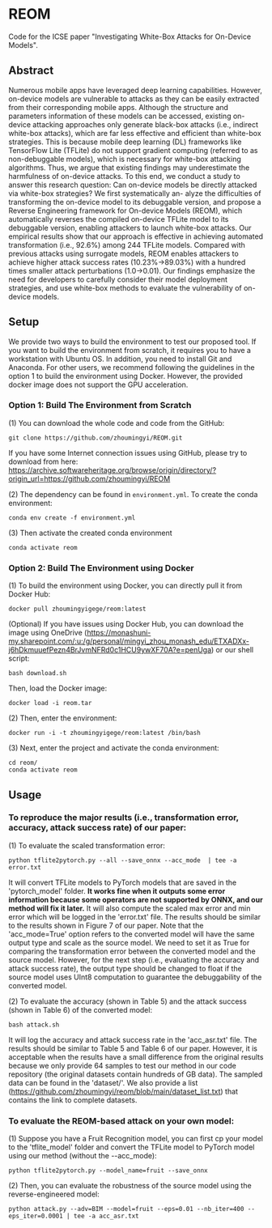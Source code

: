 # REOM
Code for the ICSE paper "Investigating White-Box Attacks for On-Device Models".

## Abstract

Numerous mobile apps have leveraged deep learning capabilities. However, on-device models are vulnerable to attacks as they can be easily extracted from their corresponding mobile apps. Although the structure and parameters information of these models can be accessed, existing on-device attacking approaches only generate black-box attacks (i.e., indirect white-box attacks), which are far less effective and efficient than white-box strategies. This is because mobile deep learning (DL) frameworks like TensorFlow Lite (TFLite) do not support gradient computing (referred to as non-debuggable models), which is necessary for white-box attacking algorithms. Thus, we argue that existing findings may underestimate the harmfulness of on-device attacks. To this end, we conduct a study to answer this research question: Can on-device models be directly attacked via white-box strategies? We first systematically an-
alyze the difficulties of transforming the on-device model to its debuggable version, and propose a Reverse Engineering framework for On-device Models (REOM), which automatically reverses the compiled on-device TFLite model to its debuggable version, enabling attackers to launch white-box attacks. Our empirical results show that our approach is effective in achieving automated transformation (i.e., 92.6%) among 244 TFLite models. Compared with previous attacks using surrogate models, REOM enables attackers to achieve higher attack success rates (10.23%→89.03%) with a hundred times smaller attack perturbations (1.0→0.01). Our findings emphasize the need for developers to carefully consider their model deployment strategies, and use white-box methods to evaluate the vulnerability of on-device models.

## Setup

We provide two ways to build the environment to test our proposed tool. If you want to build the environment from scratch, it requires you to have a workstation with Ubuntu OS. In addition, you need to install Git and Anaconda. For other users, we recommend following the guidelines in the option 1 to build the environment using Docker. However, the provided docker image does not support the GPU acceleration.

### Option 1: Build The Environment from Scratch

(1) You can download the whole code and code from the GitHub:

```
git clone https://github.com/zhoumingyi/REOM.git
```

If you have some Internet connection issues using GitHub, please try to download from here:
https://archive.softwareheritage.org/browse/origin/directory/?origin_url=https://github.com/zhoumingyi/REOM

(2) The dependency can be found in `environment.yml`. To create the conda environment:


```
conda env create -f environment.yml
```

(3) Then activate the created conda environment

```
conda activate reom
```

### Option 2: Build The Environment using Docker

(1) To build the environment using Docker, you can directly pull it from Docker Hub: 

```
docker pull zhoumingyigege/reom:latest
```

(Optional) If you have issues using Docker Hub, you can download the image using OneDrive (https://monashuni-my.sharepoint.com/:u:/g/personal/mingyi_zhou_monash_edu/ETXADXx-j6hDkmuuefPezn4BrJvmNFRd0c1HCU9ywXF70A?e=penUga) or our shell script:

```
bash download.sh
```

Then, load the Docker image:

```
docker load -i reom.tar
```



(2) Then, enter the environment:

```
docker run -i -t zhoumingyigege/reom:latest /bin/bash
```

(3) Next, enter the project and activate the conda environment:

```
cd reom/
conda activate reom
```

## Usage

### To reproduce the major results (i.e., transformation error, accuracy, attack success rate) of our paper:

(1) To evaluate the scaled transformation error:

```
python tflite2pytorch.py --all --save_onnx --acc_mode  | tee -a error.txt
```

It will convert TFLite models to PyTorch models that are saved in the 'pytorch_model' folder. **It works fine when it outputs some error information because some operators are not supported by ONNX, and our method will fix it later.** It will also compute the scaled max error and min error which will be logged in the 'error.txt' file. The results should be similar to the results shown in Figure 7 of our paper. Note that the 'acc_mode=True' option refers to the converted model will have the same output type and scale as the source model. We need to set it as True for comparing the transformation error between the converted model and the source model. However, for the next step (i.e., evaluating the accuracy and attack success rate), the output type should be changed to float if the source model uses UInt8 computation to guarantee the debuggability of the converted model.

(2) To evaluate the accuracy (shown in Table 5) and the attack success (shown in Table 6) of the converted model:

```
bash attack.sh
```

It will log the accuracy and attack success rate in the 'acc_asr.txt' file. The results should be similar to Table 5 and Table 6 of our paper. However, it is acceptable when the results have a small difference from the original results because we only provide 64 samples to test our method in our code repository (the original datasets contain hundreds of GB data). The sampled data can be found in the 'dataset/'. We also provide a list (https://github.com/zhoumingyi/reom/blob/main/dataset_list.txt) that contains the link to complete datasets.

### To evaluate the REOM-based attack on your own model:

(1) Suppose you have a Fruit Recognition model, you can first cp your model to the 'tflite\_model' folder and convert the TFLite model to PyTorch model using our method (without the --acc_mode):

```
python tflite2pytorch.py --model_name=fruit --save_onnx
```

(2) Then, you can evaluate the robustness of the source model using the reverse-engineered model:

```
python attack.py --adv=BIM --model=fruit --eps=0.01 --nb_iter=400 --eps_iter=0.0001 | tee -a acc_asr.txt
```
